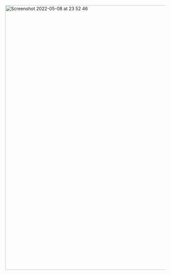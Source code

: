 
<img width="833" alt="Screenshot 2022-05-08 at 23 52 46" src="https://user-images.githubusercontent.com/89366347/167301965-eebceee0-a8c9-46e2-9acd-c588fb268ccf.png">
